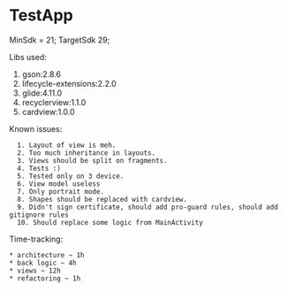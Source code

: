 # TestApp

 MinSdk = 21;
 TargetSdk 29;
 
 
 Libs used:
   1. gson:2.8.6
   2. lifecycle-extensions:2.2.0
   3. glide:4.11.0
   4. recyclerview:1.1.0
   5. cardview:1.0.0
   
 Known issues: 
      
      1. Layout of view is meh.
      2. Too much inheritance in layouts.
      3. Views should be split on fragments.
      4. Tests :)
      5. Tested only on 3 device.
      6. View model useless
      7. Only portrait mode.
      8. Shapes should be replaced with cardview.
      9. Didn't sign certificate, should add pro-guard rules, should add gitignore rules
      10. Should replace some logic from MainActivity
      
 Time-tracking:
    
    * architecture ~ 1h
    * back logic ~ 4h
    * views ~ 12h
    * refactoring ~ 1h